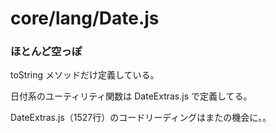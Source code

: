 # core/lang/Date.js

### ほとんど空っぽ

toString メソッドだけ定義している。

日付系のユーティリティ関数は DateExtras.js で定義してる。

DateExtras.js（1527行）のコードリーディングはまたの機会に。。


